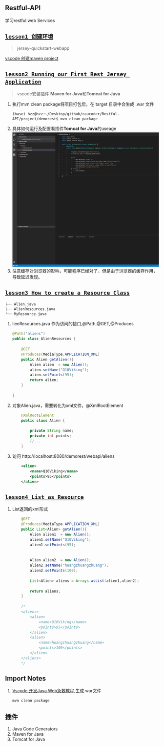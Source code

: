 ## Restful-API
学习restful web Services


## [`lesson1 创建环境`](https://github.com/caucoder/Restful-API/tree/lesson1)

> jersey-quickstart-webapp

[vscode 创建maven project](https://blog.usejournal.com/visual-studio-code-for-java-the-ultimate-guide-2019-8de7d2b59902)



## [`lesson2 Running our First Rest Jersey Application`](https://github.com/caucoder/Restful-API/tree/lesson2)

> vscode安装插件 **Maven for Java**和**Tomcat for Java**

1. 执行mvn clean package将项目打包后，在 target 目录中会生成 .war 文件
    ```
    (base) hzz@hzz:~/Desktop/github/caucoder/Restful-API/project/demorest$ mvn clean package
    ```
2. 具体如何运行及配置看插件**Tomcat for Java**的useage
    ![](https://raw.githubusercontent.com/adashen/vscode-tomcat/master/resources/Tomcat.gif)
3. 注意缓存对浏览器的影响，可能程序已经对了，但是由于浏览器的缓存作用，导致延迟发现。



## [`lesson3 How to create a Resource Class`](https://github.com/caucoder/Restful-API/tree/lesson3)

```
├── Alien.java     
├── AlienResources.java   
└── MyResource.java
```
1. lienResources.java 作为访问的接口,@Path,@GET,@Produces
    ```java
    @Path("aliens")
    public class AlienResources {

        @GET
        @Produces(MediaType.APPLICATION_XML)
        public Alien getAlien(){
            Alien alien  = new Alien();
            alien.setName("Q10Viking");
            alien.setPoints(95);
            return alien;
        }
        
    }
    ```
2. 对象Alien.java，需要转化为xml文件，@XmlRootElement
    ```java
        @XmlRootElement
        public class Alien {

            private String name;
            private int points;
            //...
        }
    ```
3. 访问 http://localhost:8080/demorest/webapi/aliens
    ```xml
        <alien>
            <name>Q10Viking</name>
            <points>95</points>
        </alien>
    ```




## [`lesson4 List as Resource`](https://github.com/caucoder/Restful-API/tree/lesson4)

1. List返回的xml形式
    ```java
        @GET
        @Produces(MediaType.APPLICATION_XML)
        public List<Alien> getAlien(){
            Alien alien1  = new Alien();
            alien1.setName("Q10Viking");
            alien1.setPoints(95);


            Alien alien2  = new Alien();
            alien2.setName("huangzhuangzhuang");
            alien2.setPoints(100);

            List<Alien> aliens = Arrays.asList(alien1,alien2);

            return aliens;
        }

        /*
        <aliens>
            <alien>
                <name>Q10Viking</name>
                <points>95</points>
            </alien>
            <alien>
                <name>huangzhuangzhuang</name>
                <points>100</points>
            </alien>
        </aliens>
        */
    ```






## Import Notes

1. [Vscode 开发Java Web急救教程](https://www.cnblogs.com/fayin/p/10256619.html),生成.war文件
    ```
    mvn clean package
    ```


## 插件

1. Java Code Generators
2. Maven for Java
3. Tomcat for Java